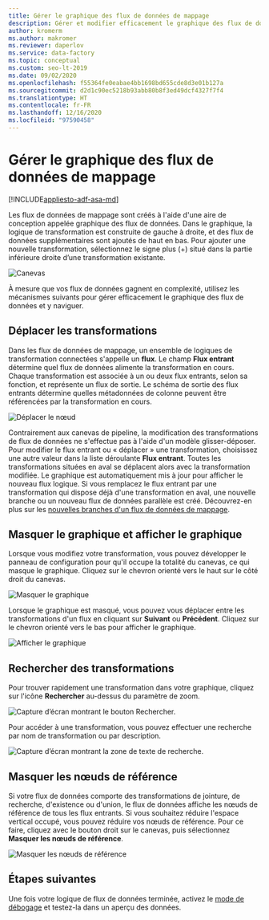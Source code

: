 ```yaml
---
title: Gérer le graphique des flux de données de mappage
description: Gérer et modifier efficacement le graphique des flux de données de mappage
author: kromerm
ms.author: makromer
ms.reviewer: daperlov
ms.service: data-factory
ms.topic: conceptual
ms.custom: seo-lt-2019
ms.date: 09/02/2020
ms.openlocfilehash: f55364fe0eabae4bb1698bd655cde8d3e01b127a
ms.sourcegitcommit: d2d1c90ec5218b93abb80b8f3ed49dcf4327f7f4
ms.translationtype: HT
ms.contentlocale: fr-FR
ms.lasthandoff: 12/16/2020
ms.locfileid: "97590458"
---
```

# <a name="managing-the-mapping-data-flow-graph"></a>Gérer le graphique des flux de données de mappage

[!INCLUDE[appliesto-adf-asa-md](includes/appliesto-adf-asa-md.md)]

Les flux de données de mappage sont créés à l'aide d'une aire de conception appelée graphique des flux de données. Dans le graphique, la logique de transformation est construite de gauche à droite, et des flux de données supplémentaires sont ajoutés de haut en bas. Pour ajouter une nouvelle transformation, sélectionnez le signe plus (+) situé dans la partie inférieure droite d’une transformation existante.

![Canevas](media/data-flow/canvas-2.png)

À mesure que vos flux de données gagnent en complexité, utilisez les mécanismes suivants pour gérer efficacement le graphique des flux de données et y naviguer. 

## <a name="moving-transformations"></a>Déplacer les transformations

Dans les flux de données de mappage, un ensemble de logiques de transformation connectées s'appelle un **flux**. Le champ **Flux entrant** détermine quel flux de données alimente la transformation en cours. Chaque transformation est associée à un ou deux flux entrants, selon sa fonction, et représente un flux de sortie. Le schéma de sortie des flux entrants détermine quelles métadonnées de colonne peuvent être référencées par la transformation en cours.

![Déplacer le nœud](media/data-flow/move-nodes.png "Déplacer le nœud")

Contrairement aux canevas de pipeline, la modification des transformations de flux de données ne s'effectue pas à l'aide d'un modèle glisser-déposer. Pour modifier le flux entrant ou « déplacer » une transformation, choisissez une autre valeur dans la liste déroulante **Flux entrant**. Toutes les transformations situées en aval se déplacent alors avec la transformation modifiée. Le graphique est automatiquement mis à jour pour afficher le nouveau flux logique. Si vous remplacez le flux entrant par une transformation qui dispose déjà d'une transformation en aval, une nouvelle branche ou un nouveau flux de données parallèle est créé. Découvrez-en plus sur les [nouvelles branches d'un flux de données de mappage](data-flow-new-branch.md).

## <a name="hide-graph-and-show-graph"></a>Masquer le graphique et afficher le graphique

Lorsque vous modifiez votre transformation, vous pouvez développer le panneau de configuration pour qu'il occupe la totalité du canevas, ce qui masque le graphique. Cliquez sur le chevron orienté vers le haut sur le côté droit du canevas.

![Masquer le graphique](media/data-flow/hide-graph.png "Masquer le graphique")

Lorsque le graphique est masqué, vous pouvez vous déplacer entre les transformations d'un flux en cliquant sur **Suivant** ou **Précédent**. Cliquez sur le chevron orienté vers le bas pour afficher le graphique.

![Afficher le graphique](media/data-flow/show-graph.png "Afficher le graphique")

## <a name="searching-for-transformations"></a>Rechercher des transformations

Pour trouver rapidement une transformation dans votre graphique, cliquez sur l'icône **Rechercher** au-dessus du paramètre de zoom.

![Capture d’écran montrant le bouton Rechercher.](media/data-flow/search-1.png "Graphique de recherche")

Pour accéder à une transformation, vous pouvez effectuer une recherche par nom de transformation ou par description.

![Capture d’écran montrant la zone de texte de recherche.](media/data-flow/search-2.png "Graphique de recherche")

## <a name="hide-reference-nodes"></a>Masquer les nœuds de référence

Si votre flux de données comporte des transformations de jointure, de recherche, d'existence ou d'union, le flux de données affiche les nœuds de référence de tous les flux entrants. Si vous souhaitez réduire l'espace vertical occupé, vous pouvez réduire vos nœuds de référence. Pour ce faire, cliquez avec le bouton droit sur le canevas, puis sélectionnez **Masquer les nœuds de référence**.

![Masquer les nœuds de référence](media/data-flow/hide-reference-nodes.png "Masquer les nœuds de référence")

## <a name="next-steps"></a>Étapes suivantes

Une fois votre logique de flux de données terminée, activez le [mode de débogage](concepts-data-flow-debug-mode.md) et testez-la dans un aperçu des données.
